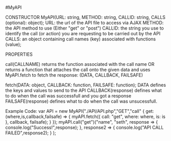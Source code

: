 #MyAPI

CONSTRUCTOR
MyAPI(URL: string, METHOD: string, CALLID: string, CALLS (optional): object);
URL: the url of the API file to access via AJAX
METHOD: the API method to use (Either "get" or "post")
CALLID: the string you use to identify the call (or action) you are requesting
to be carried out by the API
CALLS: an object containing call names (key) associated with functions (value);

PROPERTIES

call(CALLNAME)
returns the function associated with the call name OR
returns a function that attaches the call onto the given data and uses
MyAPI.fetch to fetch the response: (DATA, CALLBACK, FAILSAFE)

fetch(DATA: object, CALLBACK: function, FAILSAFE: function);
DATA defines the keys and values to send to the API
CALLBACK(response) defines what to do when the call was successfull and you got a response
FAILSAFE(response) defines what to do when the call was unsucessfull.

Example Code:
var API = new MyAPI("./API/API.php","GET","call" {
  get: (where,is,callback,failsafe) => {
    myAPI.fetch({
      call: "get",
      where: where,
      is: is
    }, callback, failsafe);
  }
});
myAPI.call("get")("name", "seth",
  response => {
    console.log("Success!",response);
  },
  response2 => {
    console.log("API CALL FAILED",response2);
  }
);
